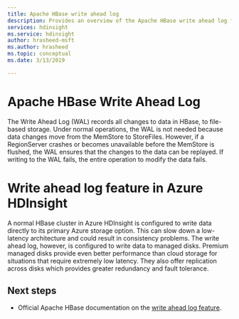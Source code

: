 ```yaml
---
title: Apache HBase write ahead log
description: Provides an overview of the Apache HBase write ahead log feature and how its used in Azure HDInsight
services: hdinsight
ms.service: hdinsight
author: hrasheed-msft
ms.author: hrasheed
ms.topic: conceptual
ms.date: 3/13/2019

---
```

# Apache HBase Write Ahead Log

The Write Ahead Log (WAL) records all changes to data in HBase, to file-based storage. Under normal operations, the WAL is not needed because data changes move from the MemStore to StoreFiles. However, if a RegionServer crashes or becomes unavailable before the MemStore is flushed, the WAL ensures that the changes to the data can be replayed. If writing to the WAL fails, the entire operation to modify the data fails.

# Write ahead log feature in Azure HDInsight

A normal HBase cluster in Azure HDInsight is configured to write data directly to its primary Azure storage option. This can slow down a low-latency architecture and could result in consistency problems. The write ahead log, however, is configured to write data to managed disks. Premium managed disks provide even better performance than cloud storage for situations that require extremely low latency. They also offer replication across disks which provides greater redundancy and fault tolerance.

## Next steps

* Official Apache HBase documentation on the [write ahead log feature](https://hbase.apache.org/book.html#wal).